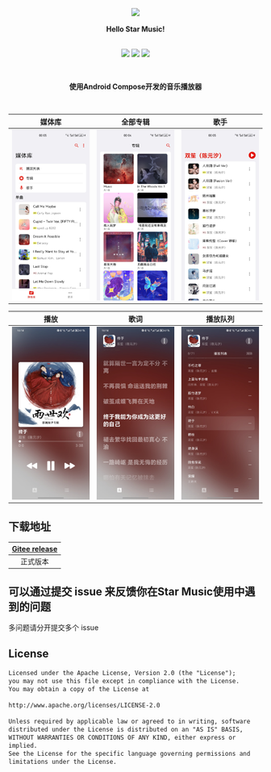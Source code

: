 <p align="center"><img width="100" src="https://gitee.com/ZXHHYJ/mandysa_music/raw/master/app/src/main/ic_launcher-playstore.png"/></p>

<p align="center">
    <strong>Hello Star Music!</strong>
    <br>
    <br>

[//]: # (    <a href="https://gitee.com/ZXHHYJ/mandysa_music/wikis">Wiki</a>)
</p>

<p align="center">
<img src="https://img.shields.io/badge/language-kotlin-orange.svg"/>
<img src="https://img.shields.io/badge/license-Apache-blue"/>
<a href="https://gitee.com/ZXHHYJ/star_music/commits/master"><img src="https://img.shields.io/badge/updates-%E6%9B%B4%E6%96%B0%E6%97%A5%E5%BF%97-brightgreen"/></a>
</p>

<br>
<p align="center"><strong>使用Android Compose开发的音乐播放器</strong></p>
<br>

|             媒体库              |             全部专辑             |               歌手               |
|:----------------------------:|:----------------------------:|:------------------------------:|
| ![image](screenshot/媒体库.jpg) | ![image](screenshot/专辑页.jpg) | ![image](screenshot/歌手信息页.jpg) |

|              播放              |              歌词              |             播放队列              |
|:----------------------------:|:----------------------------:|:-----------------------------:|
| ![image](screenshot/播放页.jpg) | ![image](screenshot/歌词页.jpg) | ![image](screenshot/播放队列.jpg) |

## 下载地址

|  [Gitee release](https://gitee.com/ZXHHYJ/star_music/releases/) |
|:--:|
| 正式版本 |

## 可以通过提交 issue 来反馈你在Star Music使用中遇到的问题

多问题请分开提交多个 issue

## License

```
Licensed under the Apache License, Version 2.0 (the "License");
you may not use this file except in compliance with the License.
You may obtain a copy of the License at

http://www.apache.org/licenses/LICENSE-2.0

Unless required by applicable law or agreed to in writing, software
distributed under the License is distributed on an "AS IS" BASIS,
WITHOUT WARRANTIES OR CONDITIONS OF ANY KIND, either express or implied.
See the License for the specific language governing permissions and
limitations under the License.
```
